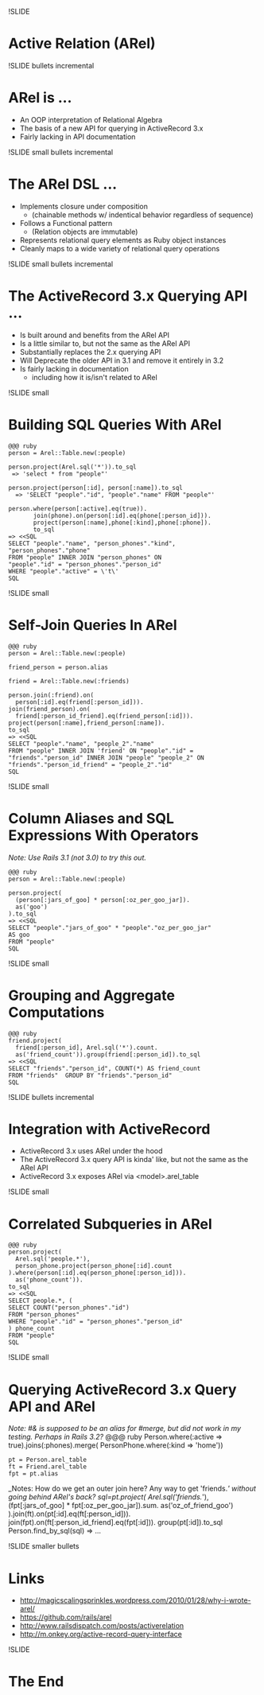 !SLIDE 
# Active Relation (ARel) #


!SLIDE bullets incremental
# ARel is ... #

* An OOP interpretation of Relational Algebra
* The basis of a new API for querying in ActiveRecord 3.x
* Fairly lacking in API documentation


!SLIDE small bullets incremental
# The ARel DSL ... #

* Implements closure under composition
  * (chainable methods w/ indentical behavior regardless of sequence)
* Follows a Functional pattern
  * (Relation objects are immutable)
* Represents relational query elements as Ruby object instances
* Cleanly maps to a wide variety of relational query operations


!SLIDE small bullets incremental
# The ActiveRecord 3.x Querying API ... #

* Is built around and benefits from the ARel API
* Is a little similar to, but not the same as the ARel API
* Substantially replaces the 2.x querying API
* Will Deprecate the older API in 3.1 and remove it entirely in 3.2
* Is fairly lacking in documentation
  * including how it is/isn't related to ARel


!SLIDE small
# Building SQL Queries With ARel #

    @@@ ruby
    person = Arel::Table.new(:people)
    
    person.project(Arel.sql('*')).to_sql
     => 'select * from "people"'

    person.project(person[:id], person[:name]).to_sql
      => 'SELECT "people"."id", "people"."name" FROM "people"'
    
    person.where(person[:active].eq(true)).
           join(phone).on(person[:id].eq(phone[:person_id])).
           project(person[:name],phone[:kind],phone[:phone]).
           to_sql
    => <<SQL
    SELECT "people"."name", "person_phones"."kind",
    "person_phones"."phone"
    FROM "people" INNER JOIN "person_phones" ON
    "people"."id" = "person_phones"."person_id"
    WHERE "people"."active" = \'t\'
    SQL


!SLIDE small
# Self-Join Queries In ARel

    @@@ ruby
    person = Arel::Table.new(:people)

    friend_person = person.alias

    friend = Arel::Table.new(:friends)

    person.join(:friend).on(
      person[:id].eq(friend[:person_id])).
    join(friend_person).on(
      friend[:person_id_friend].eq(friend_person[:id])).
    project(person[:name],friend_person[:name]).
    to_sql
    => <<SQL
    SELECT "people"."name", "people_2"."name"
    FROM "people" INNER JOIN 'friend' ON "people"."id" =
    "friends"."person_id" INNER JOIN "people" "people_2" ON 
    "friends"."person_id_friend" = "people_2"."id"
    SQL

!SLIDE small
# Column Aliases and SQL Expressions With Operators
_Note: Use Rails 3.1 (not 3.0) to try this out._

    @@@ ruby
    person = Arel::Table.new(:people)

    person.project(
      (person[:jars_of_goo] * person[:oz_per_goo_jar]).
      as('goo')
    ).to_sql
    => <<SQL
    SELECT "people"."jars_of_goo" * "people"."oz_per_goo_jar"
    AS goo
    FROM "people"
    SQL

!SLIDE small
# Grouping and Aggregate Computations

    @@@ ruby
    friend.project(
      friend[:person_id], Arel.sql('*').count.
      as('friend_count')).group(friend[:person_id]).to_sql
    => <<SQL
    SELECT "friends"."person_id", COUNT(*) AS friend_count
    FROM "friends"  GROUP BY "friends"."person_id"
    SQL


!SLIDE bullets incremental
# Integration with ActiveRecord

* ActiveRecord 3.x uses ARel under the hood
* The ActiveRecord 3.x query API is kinda' like, but not the same as the ARel API
* ActiveRecord 3.x exposes ARel via \<model>.arel_table

!SLIDE small
# Correlated Subqueries in ARel

    @@@ ruby
    person.project(
      Arel.sql('people.*'),
      person_phone.project(person_phone[:id].count
    ).where(person[:id].eq(person_phone[:person_id])).
      as('phone_count')).
    to_sql
    => <<SQL
    SELECT people.*, (
    SELECT COUNT("person_phones"."id")
    FROM "person_phones"
    WHERE "people"."id" = "person_phones"."person_id"
    ) phone_count
    FROM "people"
    SQL

!SLIDE small
# Querying ActiveRecord 3.x Query API and ARel

_Note: #& is supposed to be an alias for #merge, but did not work in my testing. Perhaps in Rails 3.2?_
    @@@ ruby
    Person.where(:active => true).joins(:phones).merge(
                       PersonPhone.where(:kind => 'home'))

    pt = Person.arel_table
    ft = Friend.arel_table
    fpt = pt.alias
_Notes: How do we get an outer join here?  Any way to get 'friends.*' without going behind ARel's back?
    sql=pt.project(
      Arel.sql('friends.*'),
      (fpt[:jars_of_goo] * fpt[:oz_per_goo_jar]).sum.
        as('oz_of_friend_goo')
    ).join(ft).on(pt[:id].eq(ft[:person_id])).
    join(fpt).on(ft[:person_id_friend].eq(fpt[:id])).
    group(pt[:id]).to_sql
    Person.find_by_sql(sql) => ...

!SLIDE smaller bullets
# Links

* http://magicscalingsprinkles.wordpress.com/2010/01/28/why-i-wrote-arel/
* https://github.com/rails/arel
* http://www.railsdispatch.com/posts/activerelation
* http://m.onkey.org/active-record-query-interface

!SLIDE
# The End #

